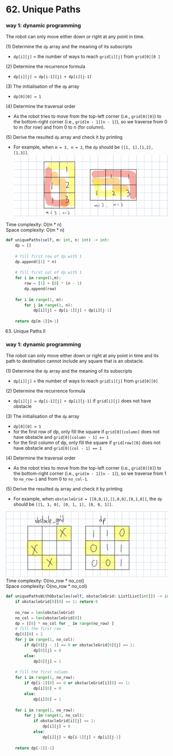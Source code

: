 # 62. Unique Paths
### way 1: dynamic programming
The robot can only move either down or right at any point in time.

(1) Determine the `dp` array and the meaning of its subscripts
- `dp[i][j]` = the number of ways to reach `grid[i][j]` from `grid[0][0 ]`

(2) Determine the recurrence formula
- `dp[i][j] = dp[i-1][j] + dp[i][j-1]`

(3) The initialisation of the `dp` array
- `dp[0][0] = 1` 

(4) Determine the traversal order
- As the robot tries to move from the top-left corner (i.e., `grid[0][0]`) to the bottom-right corner (i.e., `grid[m - 1][n - 1]`), so we traverse from 0 to m (for row) and from 0 to n (for column).

(5) Derive the resulted `dp` array and check it by printing
- For example, when `m = 3, n = 2`, the `dp` should be `[[1, 1],[1,2],[1,3]]`.
![](./images/20230315122108.png)

Time complexity: O(m * n)\
Space complexity: O(m * n)
```PYTHON
def uniquePaths(self, m: int, n: int) -> int:
    dp = []
    
    # fill first row of dp with 1
    dp.append([1] * n)

    # fill first col of dp with 1
    for i in range(1,m):
        row = [1] + [0] * (n - 1)
        dp.append(row)

    for i in range(1, m):
        for j in range(1, n):
            dp[i][j] = dp[i-1][j] + dp[i][j-1]

    return dp[m-1][n-1]
```

63. Unique Paths II
### way 1: dynamic programming
The robot can only move either down or right at any point in time and its path to destination cannot include any square that is an obstacle.

(1) Determine the `dp` array and the meaning of its subscripts
- `dp[i][j]` = the number of ways to reach `grid[i][j]` from `grid[0][0]`

(2) Determine the recurrence formula
- `dp[i][j] = dp[i-1][j] + dp[i][j-1]` if `grid[i][j]` does not have obstacle

(3) The initialisation of the `dp` array
- `dp[0][0] = 1` 
- for the first row of dp, only fill the square if `grid[0][column]` does not have obstacle and `grid[0][column - 1] == 1` 
- for the first column of dp, only fill the square if `grid[row][0]` does not have obstacle and `grid[0][col - 1] == 1` 

(4) Determine the traversal order
- As the robot tries to move from the top-left corner (i.e., `grid[0][0]`) to the bottom-right corner (i.e., `grid[m - 1][n - 1]`), so we traverse from 1 to `no_row-1` and from 0 to `no_col-1`.

(5) Derive the resulted `dp` array and check it by printing
- For example, when `obstacleGrid = [[0,0,1],[1,0,0],[0,1,0]]`, the `dp` should be `[[1, 1, 0], [0, 1, 1], [0, 0, 1]]`.

![](./images/IMG_0AA612861B94-1.jpeg)
Time complexity: O(no_row * no_col)\
Space complexity: O(no_row * no_col)
```PYTHON
def uniquePathsWithObstacles(self, obstacleGrid: List[List[int]]) -> int:
    if obstacleGrid[0][0] == 1: return 0

    no_row = len(obstacleGrid)
    no_col = len(obstacleGrid[0])
    dp = [[0] * no_col for _ in range(no_row) ]
    # fill the first row
    dp[0][0] = 1
    for j in range(1, no_col):
        if dp[0][j - 1] == 0 or obstacleGrid[0][j] == 1:
            dp[0][j] = 0
        else:
            dp[0][j] = 1
    
    # fill the first column
    for i in range(1, no_row):
        if dp[i-1][0] == 0 or obstacleGrid[i][0] == 1:
            dp[i][0] = 0
        else:
            dp[i][0] = 1
            
    for i in range(1, no_row):
        for j in range(1, no_col):
            if obstacleGrid[i][j] == 1:
                dp[i][j] = 0
            else:
                dp[i][j] = dp[i-1][j] + dp[i][j-1]

    return dp[-1][-1]
```